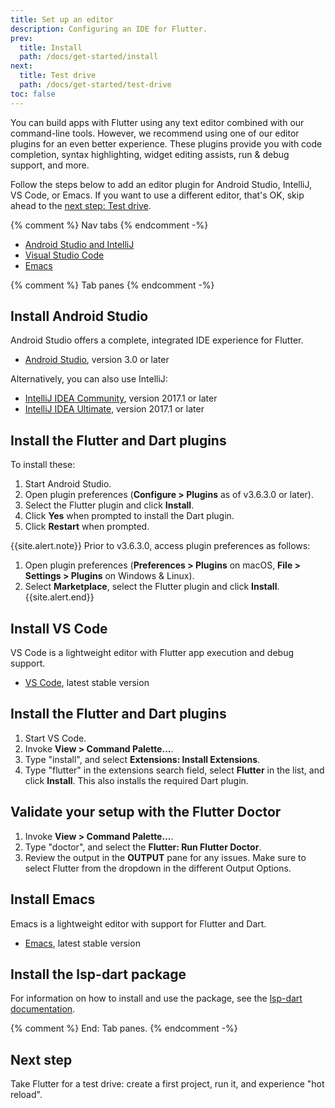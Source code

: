 ```yaml
---
title: Set up an editor
description: Configuring an IDE for Flutter.
prev:
  title: Install
  path: /docs/get-started/install
next:
  title: Test drive
  path: /docs/get-started/test-drive
toc: false
---
```


You can build apps with Flutter using any text editor combined with our
command-line tools. However, we recommend using one of our editor
plugins for an even better experience.
These plugins provide you with code completion, syntax
highlighting, widget editing assists, run & debug support, and more.

Follow the steps below to add an editor plugin for Android Studio,
IntelliJ, VS Code, or Emacs. If you want to use a different editor,
that's OK, skip ahead to the [next step: Test drive][].

{% comment %} Nav tabs {% endcomment -%}
<ul class="nav nav-tabs" id="editor-setup" role="tablist">
  <li class="nav-item">
    <a class="nav-link active" id="androidstudio-tab" href="#androidstudio" role="tab" aria-controls="androidstudio" aria-selected="true">Android Studio and IntelliJ</a>
  </li>
  <li class="nav-item">
    <a class="nav-link" id="vscode-tab" href="#vscode" role="tab" aria-controls="vscode" aria-selected="false">Visual Studio Code</a>
  </li>
  <li class="nav-item">
    <a class="nav-link" id="emacs-tab" href="#emacs" role="tab" aria-controls="emacs" aria-selected="false">Emacs</a>
  </li>
</ul>

{% comment %} Tab panes {% endcomment -%}
<div class="tab-content">

<div class="tab-pane active" id="androidstudio" role="tabpanel" aria-labelledby="androidstudio-tab" markdown="1">

## Install Android Studio

Android Studio offers a complete, integrated IDE experience for Flutter.

* [Android Studio][], version 3.0 or later

Alternatively, you can also use IntelliJ:

* [IntelliJ IDEA Community][], version 2017.1 or later
* [IntelliJ IDEA Ultimate][], version 2017.1 or later

## Install the Flutter and Dart plugins

To install these:

  1. Start Android Studio.
  1. Open plugin preferences (**Configure > Plugins** as of
     v3.6.3.0 or later).
  1. Select the Flutter plugin and
     click **Install**.
  1. Click **Yes** when prompted to install the Dart plugin.
  1. Click **Restart** when prompted.

{{site.alert.note}}
  Prior to v3.6.3.0, access plugin preferences as follows:
   1. Open plugin preferences (**Preferences > Plugins** on macOS,
      **File > Settings > Plugins** on Windows & Linux).
   1. Select **Marketplace**,  select the Flutter plugin and click
      **Install**.
{{site.alert.end}}

</div>
<div class="tab-pane" id="vscode" role="tabpanel" aria-labelledby="vscode-tab" markdown="1">

## Install VS Code

VS Code is a lightweight editor with Flutter app execution and debug support.

* [VS Code][], latest stable version

## Install the Flutter and Dart plugins

 1. Start VS Code.
 1. Invoke **View > Command Palette...**.
 1. Type "install", and select **Extensions: Install Extensions**.
 1. Type "flutter" in the extensions search field, select **Flutter** in the list,
    and click **Install**. This also installs the required Dart plugin.

## Validate your setup with the Flutter Doctor

 1. Invoke **View > Command Palette...**.
 1. Type "doctor", and select the **Flutter: Run Flutter Doctor**.
 1. Review the output in the **OUTPUT** pane for any issues. Make sure to select Flutter from the dropdown in the different Output Options.

</div>
<div class="tab-pane" id="emacs" role="tabpanel" aria-labelledby="emacs-tab" markdown="1">

## Install Emacs

Emacs is a lightweight editor with support for Flutter and Dart.

* [Emacs][], latest stable version

## Install the lsp-dart package

For information on how to install and use the package, see the [lsp-dart documentation][].

</div>
</div>{% comment %} End: Tab panes. {% endcomment -%}

## Next step

Take Flutter for a test drive: create a first project, run it, and experience
"hot reload".



[Android Studio]: {{site.android-dev}}/studio
[IntelliJ IDEA Community]: https://www.jetbrains.com/idea/download/
[IntelliJ IDEA Ultimate]: https://www.jetbrains.com/idea/download/
[next step: Test drive]: /docs/get-started/test-drive
[VS Code]: https://code.visualstudio.com/
[Emacs]: https://www.gnu.org/software/emacs/download.html
[lsp-dart documentation]: https://emacs-lsp.github.io/lsp-dart/

